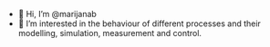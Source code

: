 - 👋 Hi, I’m @marijanab
- 👀 I’m interested in the behaviour of different processes and their modelling, simulation, measurement and control.
